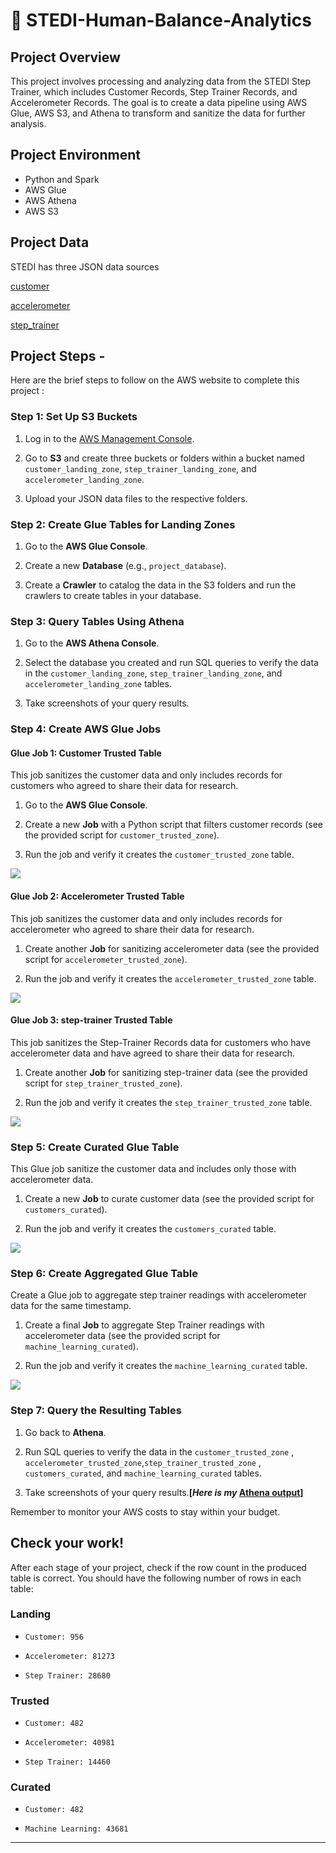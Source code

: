 # 🚀 STEDI-Human-Balance-Analytics
## Project Overview
This project involves processing and analyzing data from the STEDI Step Trainer, which includes Customer Records, Step Trainer Records, and Accelerometer Records. The goal is to create a data pipeline using AWS Glue, AWS S3, and Athena to transform and sanitize the data for further analysis.

## Project Environment
- Python and Spark
- AWS Glue
- AWS Athena
- AWS S3

## Project Data
STEDI has three JSON data sources

[customer](https://github.com/Srijana1425/STEDI_Human_balance_analytics_project6/tree/main/myproject-files/customer/landing)

[accelerometer](https://github.com/Srijana1425/STEDI_Human_balance_analytics_project6/tree/main/myproject-files/accelerometer/landing)

[step_trainer](https://github.com/Srijana1425/STEDI_Human_balance_analytics_project6/tree/main/myproject-files/step_trainer/landing)

## Project Steps -

Here are the brief steps to follow on the AWS website to complete this project :

### Step 1: Set Up S3 Buckets

1. Log in to the [AWS Management Console](https://aws.amazon.com/).

2. Go to **S3** and create three buckets or folders within a bucket named `customer_landing_zone`, `step_trainer_landing_zone`, and `accelerometer_landing_zone`.

3. Upload your JSON data files to the respective folders.

### Step 2: Create Glue Tables for Landing Zones

1. Go to the **AWS Glue Console**.

2. Create a new **Database** (e.g., `project_database`).

3. Create a **Crawler** to catalog the data in the S3 folders and run the crawlers to create tables in your database.

### Step 3: Query Tables Using Athena

1. Go to the **AWS Athena Console**.

2. Select the database you created and run SQL queries to verify the data in the `customer_landing_zone`, `step_trainer_landing_zone`, and `accelerometer_landing_zone` tables.

3. Take screenshots of your query results.

### Step 4: Create AWS Glue Jobs
#### Glue Job 1: Customer Trusted Table

This job sanitizes the customer data and only includes records for customers who agreed to share their data for research.

1. Go to the **AWS Glue Console**.

2. Create a new **Job** with a Python script that filters customer records (see the provided script for `customer_trusted_zone`).

3. Run the job and verify it creates the `customer_trusted_zone` table.

![](https://github.com/Srijana1425/STEDI_Human_balance_analytics_project6/blob/main/screenshort/Visual%20ETL%20Image/customer_landing_to_trusted.png
)

#### Glue Job 2: Accelerometer Trusted Table

This job sanitizes the customer data and only includes records for accelerometer who agreed to share their data for research.

1. Create another **Job** for sanitizing accelerometer data (see the provided script for `accelerometer_trusted_zone`).

2. Run the job and verify it creates the `accelerometer_trusted_zone` table.

![](https://github.com/Srijana1425/STEDI_Human_balance_analytics_project6/blob/main/screenshort/Visual%20ETL%20Image/accelerometer_Landing_to_trustrd.png)

#### Glue Job 3: step-trainer Trusted Table

This job sanitizes the Step-Trainer Records data for customers who have accelerometer data and have agreed to share their data for research.

1. Create another **Job** for sanitizing step-trainer data (see the provided script for `step_trainer_trusted_zone`).

2. Run the job and verify it creates the `step_trainer_trusted_zone` table.

![](https://github.com/Srijana1425/STEDI_Human_balance_analytics_project6/blob/main/screenshort/Visual%20ETL%20Image/step_trainer_trusted.png
)
   
### Step 5: Create Curated Glue Table

This Glue job sanitize the customer data and includes only those with accelerometer data.

1. Create a new **Job** to curate customer data (see the provided script for `customers_curated`).

2. Run the job and verify it creates the `customers_curated` table.

![](https://github.com/Srijana1425/STEDI_Human_balance_analytics_project6/blob/main/screenshort/Visual%20ETL%20Image/customer%20curated.png)

### Step 6: Create Aggregated Glue Table

Create a Glue job to aggregate step trainer readings with accelerometer data for the same timestamp.

1. Create a final **Job** to aggregate Step Trainer readings with accelerometer data (see the provided script for `machine_learning_curated`).

2. Run the job and verify it creates the `machine_learning_curated` table.

![](https://github.com/Srijana1425/STEDI_Human_balance_analytics_project6/blob/main/screenshort/Visual%20ETL%20Image/machine_learning_curated.png)

### Step 7: Query the Resulting Tables

1. Go back to **Athena**.

2. Run SQL queries to verify the data in the `customer_trusted_zone` , `accelerometer_trusted_zone`,`step_trainer_trusted_zone` , `customers_curated`, and `machine_learning_curated` tables.

3. Take screenshots of your query results.**[*Here is my* [Athena output](https://github.com/Srijana1425/STEDI_Human_balance_analytics_project6/tree/main/screenshort/Athena%20Output)]**

Remember to monitor your AWS costs to stay within your budget.

## Check your work!
After each stage of your project, check if the row count in the produced table is correct. You should have the following number of rows in each table:

### Landing

- `Customer: 956`
  
- `Accelerometer: 81273`
  
- `Step Trainer: 28680`
  
### Trusted

- `Customer: 482`

- `Accelerometer: 40981`

- `Step Trainer: 14460`

### Curated

- `Customer: 482`

- `Machine Learning: 43681`

<hr>

